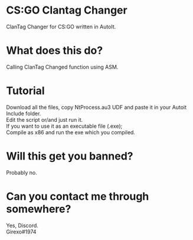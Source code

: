 # CS:GO Clantag Changer
ClanTag Changer for CS:GO written in AutoIt.

# What does this do?
Calling ClanTag Changed function using ASM.

# Tutorial
Download all the files, copy NtProcess.au3 UDF and paste it in your Autoit Include folder.  
Edit the script or/and just run it.  
If you want to use it as an executable file (.exe);  
Compile as x86 and run the exe which you compiled.

# Will this get you banned?
Probably no.

# Can you contact me through somewhere?
Yes, Discord.  
Girexo#1974

